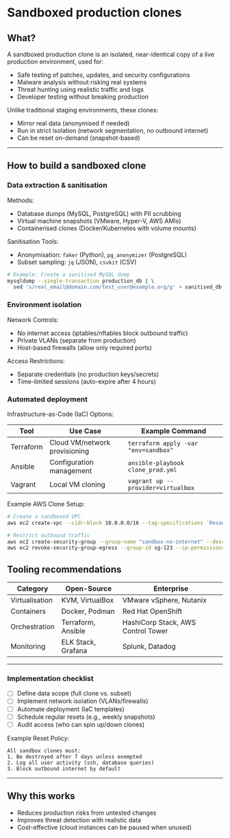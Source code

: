 # Sandboxed production clones

## What?  

A sandboxed production clone is an isolated, near-identical copy of a live production environment, used for:  
- Safe testing of patches, updates, and security configurations  
- Malware analysis without risking real systems  
- Threat hunting using realistic traffic and logs  
- Developer testing without breaking production  

Unlike traditional staging environments, these clones:  
- Mirror real data (anonymised if needed)  
- Run in strict isolation (network segmentation, no outbound internet)  
- Can be reset on-demand (snapshot-based)  

---

## How to build a sandboxed clone  

### Data extraction & sanitisation  

Methods:  
- Database dumps (MySQL, PostgreSQL) with PII scrubbing  
- Virtual machine snapshots (VMware, Hyper-V, AWS AMIs)  
- Containerised clones (Docker/Kubernetes with volume mounts)  

Sanitisation Tools:  
- Anonymisation: `faker` (Python), `pg_anonymizer` (PostgreSQL)  
- Subset sampling: `jq` (JSON), `csvkit` (CSV)  

```bash
# Example: Create a sanitised MySQL dump  
mysqldump --single-transaction production_db | \  
  sed 's/real_email@domain.com/test_user@example.org/g' > sanitised_db.sql  
```

### Environment isolation  

Network Controls:  
- No internet access (iptables/nftables block outbound traffic)  
- Private VLANs (separate from production)  
- Host-based firewalls (allow only required ports)  

Access Restrictions:  
- Separate credentials (no production keys/secrets)  
- Time-limited sessions (auto-expire after 4 hours)  

### Automated deployment  

Infrastructure-as-Code (IaC) Options:  

| Tool      | Use Case                      | Example Command                      |  
|-----------|-------------------------------|--------------------------------------|  
| Terraform | Cloud VM/network provisioning | `terraform apply -var "env=sandbox"` |  
| Ansible   | Configuration management      | `ansible-playbook clone_prod.yml`    |  
| Vagrant   | Local VM cloning              | `vagrant up --provider=virtualbox`   |  

Example AWS Clone Setup:  
```bash
# Create a sandboxed VPC  
aws ec2 create-vpc --cidr-block 10.0.0.0/16 --tag-specifications 'ResourceType=vpc,Tags=[{Key=Name,Value=sandbox-clone}]'  

# Restrict outbound traffic  
aws ec2 create-security-group --group-name "sandbox-no-internet" --description "Block all egress" --vpc-id vpc-123  
aws ec2 revoke-security-group-egress --group-id sg-123 --ip-permissions '[{IpProtocol="-1", FromPort=-1, ToPort=-1, IpRanges=[{CidrIp="0.0.0.0/0"}]}]'  
```

## Tooling recommendations  

| Category           | Open-Source        | Enterprise                         |  
|--------------------|--------------------|------------------------------------|  
| Virtualisation | KVM, VirtualBox    | VMware vSphere, Nutanix            |  
| Containers     | Docker, Podman     | Red Hat OpenShift                  |  
| Orchestration  | Terraform, Ansible | HashiCorp Stack, AWS Control Tower |  
| Monitoring     | ELK Stack, Grafana | Splunk, Datadog                    |  

---

### Implementation checklist  

- [ ] Define data scope (full clone vs. subset)  
- [ ] Implement network isolation (VLANs/firewalls)  
- [ ] Automate deployment (IaC templates)  
- [ ] Schedule regular resets (e.g., weekly snapshots)  
- [ ] Audit access (who can spin up/down clones)  

Example Reset Policy:  
```text
All sandbox clones must:  
1. Be destroyed after 7 days unless exempted  
2. Log all user activity (ssh, database queries)  
3. Block outbound internet by default  
```

---

## Why this works 

- Reduces production risks from untested changes  
- Improves threat detection with realistic data  
- Cost-effective (cloud instances can be paused when unused)  
